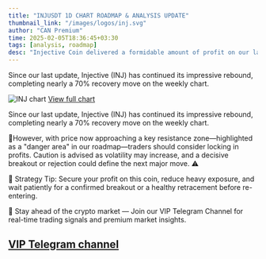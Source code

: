 ```yaml
---
title: "INJUSDT 1D CHART ROADMAP & ANALYSIS UPDATE"
thumbnail_link: "/images/logos/inj.svg"
author: "CAN Premium"
time: 2025-02-05T18:36:45+03:30
tags: [analysis, roadmap]
desc: "Injective Coin delivered a formidable amount of profit on our last analysis. Let us try to break it down for one more profitable move again."
---
```


Since our last update, Injective (INJ) has continued its impressive rebound, completing nearly a 70% recovery move on the weekly chart. 

![INJ chart](https://www.tradingview.com/x/CEo8GbvD/)
[View full chart](https://www.tradingview.com/x/CEo8GbvD/)

Since our last update, Injective (INJ) has continued its impressive rebound, completing nearly a 70% recovery move on the weekly chart.

📍However, with price now approaching a key resistance zone—highlighted as a "danger area" in our roadmap—traders should consider locking in profits. Caution is advised as volatility may increase, and a decisive breakout or rejection could define the next major move. ⚠️

🎯 Strategy Tip:
Secure your profit on this coin, reduce heavy exposure, and wait patiently for a confirmed breakout or a healthy retracement before re-entering.

🔔 Stay ahead of the crypto market — Join our VIP Telegram Channel for real-time trading signals and premium market insights.

[VIP Telegram channel](https://t.me/+2znhsiCGpI81MzQ0)
---

